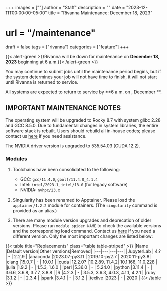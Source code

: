 +++
images = [""]
author = "Staff"
description = ""
date = "2023-12-11T00:00:00-05:00"
title = "Rivanna Maintenance: December 18, 2023"
# url = "/maintenance"
draft = false
tags = ["rivanna"]
categories = ["feature"]
+++

{{< alert-green >}}Rivanna will be down for maintenance on <strong>December 18, 2023</strong> beginning at 6 a.m.{{< /alert-green >}}

You may continue to submit jobs until the maintenance period begins, but if the system determines your job will not have time to finish, it will not start until Rivanna is returned to service.

All systems are expected to return to service by **6 a.m. on , December **.

## IMPORTANT MAINTENANCE NOTES

The operating system will be upgraded to Rocky 8.7 with system glibc 2.28 and GCC 8.5.0. Due to fundamental changes in system libraries, the entire software stack is rebuilt. Users should rebuild all in-house codes; please contact us [here](https://www.rc.virginia.edu/form/support-request/) if you need assistance.

The NVIDIA driver version is upgraded to 535.54.03 (CUDA 12.2).

### Modules

1. Toolchains have been consolidated to the following:
    - GCC: `gcc/11.4.0`, `goolf/11.4.0_4.1.4` 
    - Intel: `intel/2023.1`, `intel/18.0` (for legacy software)
    - NVIDIA: `nvhpc/23.x`

1. Singularity has been renamed to Apptainer. Please load the `apptainer/1.2.2` module for containers. (The `singularity` command is provided as an alias.)

1. There are many module version upgrades and deprecation of older versions. Please run `module spider NAME` to check the available versions and the corresponding load command. Contact us [here](https://www.rc.virginia.edu/form/support-request/) if you need a different version. Only the most important changes are listed below:

{{< table title="Replacements" class="table table-striped" >}}
|Name       |Default version|Other versions|Removed|
|---|---|---|---|
|JupyterLab | 4.?    | - | 2.2.9 |
|anaconda   |2023.07-py3.11 | 2019.10-py2.7 | 2020.11-py3.8|
|clang      |15.0.7  | - | 10.0.1 |
|cuda       |12.2.0? |10.2.89, 11.4.2| 10.1.168, 11.0.228 |
|julia      |1.9.2   | - | 1.5.3, 1.6.0 |
|perl       |5.36.0  | - | 5.24.0 |
|python     |3.11.4  | - | 3.6.6, 3.6.8, 3.7.7, 3.8.8 |
|R          |4.2.3   | - | 3.5.3, 3.6.3, 4.0.3, 4.1.1, 4.2.1 |
|ruby       |3.1.2   | - | 2.3.4 |
|spark      |3.4.1   | - | 3.1.2 |
|texlive    |2023    | - | 2020  |
{{< /table >}}

